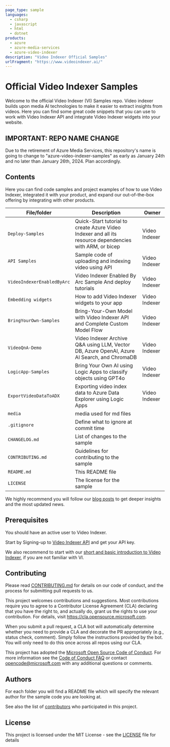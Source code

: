 ```yaml
---
page_type: sample
languages:
  - csharp
  - javascript
  - html
  - dotnet
products:
  - azure
  - azure-media-services
  - azure-video-indexer
description: "Video Indexer Official Samples"
urlFragment: "https://www.videoindexer.ai/"
---
```


# Official Video Indexer Samples

<!-- 
Guidelines on README format: https://review.docs.microsoft.com/help/onboard/admin/samples/concepts/readme-template?branch=master

Guidance on onboarding samples to docs.microsoft.com/samples: https://review.docs.microsoft.com/help/onboard/admin/samples/process/onboarding?branch=master

Taxonomies for products and languages: https://review.docs.microsoft.com/new-hope/information-architecture/metadata/taxonomies?branch=master
-->

Welcome to the official Video Indexer (VI) Samples repo. Video indexer builds upon media AI technologies to make it easier to extract insights from videos. Here you can find some great code snippets that you can use to work with Video Indexer API and integrate Video Indexer widgets into your website.

## IMPORTANT: REPO NAME CHANGE
Due to the retirement of Azure Media Services, this repository's name is going to change to "azure-video-indexer-samples" as early as January 24th and no later than January 26th, 2024. Plan accordingly.

## Contents

Here you can find code samples and project examples of how to use Video Indexer, integrated it with your product, and expand our out-of-the-box offering by integrating with other products.

| File/folder                  | Description                                                  | Owner           |
| ---------------------------- | ------------------------------------------------------------ | --------------- |
| `Deploy-Samples`     | Quick-Start tutorial to create Azure Video Indexer and all its resource dependencies with ARM, or bicep | Video Indexer        |
| `API Samples`        | Sample code of uploading and indexing video using API        | Video Indexer   |
| `VideoIndexerEnabledByArc`        | Video Indexer Enabled By Arc Sample And deploy tutorials        | Video Indexer   |
| `Embedding widgets`          | How to add Video Indexer widgets to your app                 | Video Indexer   |
| `BringYourOwn-Samples` | Bring-Your-Own Model with Video Indexer API and Complete Custom Model Flow | Video Indexer |
| `VideoQnA-Demo` | Video Indexer Archive Q&A using LLM, Vector DB, Azure OpenAI, Azure AI Search, and ChromaDB | Video Indexer |
| `LogicApp-Samples` | Bring Your Own AI using Logic Apps to classify objects using GPT4o | Video Indexer |
| `ExportVideoDataToADX` | Exporting video index data to Azure Data Explorer using Logic Apps | Video Indexer |
| `media`                      | media used for md files                                      |                 |
| `.gitignore`                 | Define what to ignore at commit time                         |                 |
| `CHANGELOG.md`               | List of changes to the sample                                |                 |
| `CONTRIBUTING.md`            | Guidelines for contributing to the sample                    |                 |
| `README.md`                  | This README file                                             |                 |
| `LICENSE`                    | The license for the sample                                   |                 |

We highly recommend you will follow our [blog posts](https://azure.microsoft.com/en-us/blog/tag/video-indexer/) to get deeper insights and the most updated news.

## Prerequisites
You should have an active user to Video Indexer.

Start by Signing-up to [Video Indexer API](https://api-portal.videoindexer.ai/) and get your API key.

We also recommend to start with our [short and basic introduction to Video Indexer]([https://github.com/itayar/test/blob/master/labTest.md](https://github.com/Azure-Samples/media-services-video-indexer/blob/master/IntroToVideoIndexer.md)), if you are not familiar with VI.
<!--
Outline the required components and tools that a user might need to have on their machine in order to run the sample. This can be anything from frameworks, SDKs, OS versions or IDE releases. 
-->

## Contributing
Please read [CONTRIBUTING.md](CONTRIBUTING.md) for details on our code of conduct, and the process for submitting pull requests to us.

This project welcomes contributions and suggestions.  Most contributions require you to agree to a
Contributor License Agreement (CLA) declaring that you have the right to, and actually do, grant us
the rights to use your contribution. For details, visit https://cla.opensource.microsoft.com.

When you submit a pull request, a CLA bot will automatically determine whether you need to provide
a CLA and decorate the PR appropriately (e.g., status check, comment). Simply follow the instructions
provided by the bot. You will only need to do this once across all repos using our CLA.

This project has adopted the [Microsoft Open Source Code of Conduct](https://opensource.microsoft.com/codeofconduct/).
For more information see the [Code of Conduct FAQ](https://opensource.microsoft.com/codeofconduct/faq/) or
contact [opencode@microsoft.com](mailto:opencode@microsoft.com) with any additional questions or comments.

## Authors
For each folder you will find a README file which will specify the relevant author for the sample code you are looking at.

See also the list of [contributors](https://github.com/itayar/VI-samples-local/graphs/contributors) who participated in this project.

## License
This project is licensed under the MIT License - see the [LICENSE](LICENSE) file for details
